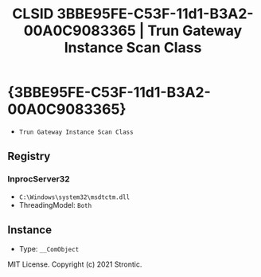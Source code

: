 ﻿---
title: "CLSID 3BBE95FE-C53F-11d1-B3A2-00A0C9083365 | Trun Gateway Instance Scan Class"
excerpt: What is COM-Object CLSID 3BBE95FE-C53F-11d1-B3A2-00A0C9083365?
---

# {3BBE95FE-C53F-11d1-B3A2-00A0C9083365}

* `Trun Gateway Instance Scan Class`

## Registry


### InprocServer32

* `C:\Windows\system32\msdtctm.dll`
* ThreadingModel: `Both`

## Instance

* Type: `__ComObject`

MIT License. Copyright (c) 2021 Strontic.


